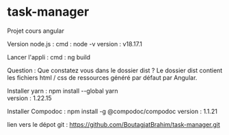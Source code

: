 # task-manager
Projet cours angular

Version node.js : 
    cmd : node -v 
    version : v18.17.1

Lancer l'appli :
    cmd : ng build

Question : Que constatez vous dans le dossier dist ?
Le dossier dist contient les fichiers html / css de ressources généré par défaut par Angular.

Installer yarn : npm install --global yarn  
    version : 1.22.15

Installer Compodoc :  npm install -g @compodoc/compodoc
    version : 1.1.21

lien vers le dépot git : https://github.com/BoutagjatBrahim/task-manager.git 

